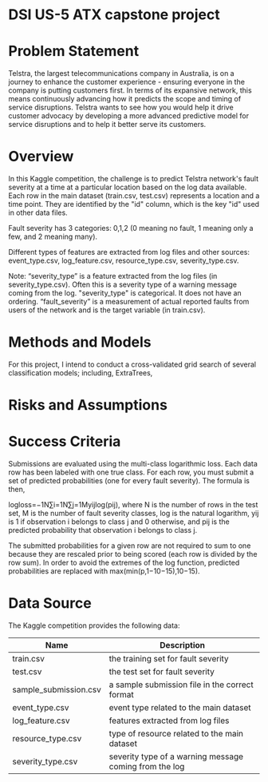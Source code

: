 # DSI US-5 ATX capstone project

# Problem Statement
Telstra, the largest telecommunications company in Australia,  is on a journey to enhance the customer experience - ensuring everyone in the company is putting customers first. In terms of its expansive network, this means continuously advancing how it predicts the scope and timing of service disruptions. Telstra wants to see how you would help it drive customer advocacy by developing a more advanced predictive model for service disruptions and to help it better serve its customers.

# Overview
In this Kaggle competition, the challenge is to predict Telstra network's fault severity at a time at a particular location based on the log data available. Each row in the main dataset (train.csv, test.csv) represents a location and a time point. They are identified by the "id" column, which is the key "id" used in other data files. 

Fault severity has 3 categories: 0,1,2 (0 meaning no fault, 1 meaning only a few, and 2 meaning many). 

Different types of features are extracted from log files and other sources: event_type.csv, log_feature.csv, resource_type.csv, severity_type.csv. 

Note: “severity_type” is a feature extracted from the log files (in severity_type.csv). Often this is a severity type of a warning message coming from the log. "severity_type" is categorical. It does not have an ordering. “fault_severity” is a measurement of actual reported faults from users of the network and is the target variable (in train.csv).



# Methods and Models

For this project, I intend to conduct a cross-validated grid search of several classification models; including, ExtraTrees, 

# Risks and Assumptions



# Success Criteria

Submissions are evaluated using the multi-class logarithmic loss. Each data row has been labeled with one true class. For each row, you must submit a set of predicted probabilities (one for every fault severity). The formula is then,

logloss=−1N∑i=1N∑j=1Myijlog(pij),
where N is the number of rows in the test set, M is the number of fault severity classes,  log is the natural logarithm, yij is 1 if observation i belongs to class j and 0 otherwise, and pij is the predicted probability that observation i belongs to class j.

The submitted probabilities for a given row are not required to sum to one because they are rescaled prior to being scored (each row is divided by the row sum). In order to avoid the extremes of the log function, predicted probabilities are replaced with max(min(p,1−10−15),10−15).

# Data Source

The Kaggle competition provides the following data:

|  Name      | Description | 
|------------|-------------|
| train.csv  | the training set for fault severity |  
| test.csv   | the test set for fault severity |
| sample_submission.csv | a sample submission file in the correct format |
| event_type.csv  | event type related to the main dataset |
| log_feature.csv | features extracted from log files |
| resource_type.csv | type of resource related to the main dataset |
| severity_type.csv | severity type of a warning message coming from the log |

